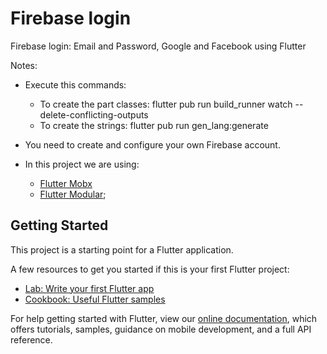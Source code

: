# Firebase login

Firebase login: Email and Password, Google and Facebook using Flutter

Notes:
 - Execute this commands:
   - To create the part classes: flutter pub run build_runner watch --delete-conflicting-outputs
   - To create the strings: flutter pub run gen_lang:generate
  
 - You need to create and configure your own Firebase account. 
 
 - In this project we are using:
   - [Flutter Mobx](https://pub.dev/packages/flutter_mobx)
   - [Flutter Modular](https://pub.dev/packages/flutter_modular);

## Getting Started

This project is a starting point for a Flutter application.

A few resources to get you started if this is your first Flutter project:

- [Lab: Write your first Flutter app](https://flutter.dev/docs/get-started/codelab)
- [Cookbook: Useful Flutter samples](https://flutter.dev/docs/cookbook)

For help getting started with Flutter, view our
[online documentation](https://flutter.dev/docs), which offers tutorials,
samples, guidance on mobile development, and a full API reference.
